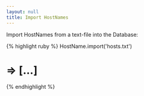 ```yaml
---
layout: null
title: Import HostNames
---
```


Import HostNames from a text-file into the Database:

{% highlight ruby %}
HostName.import('hosts.txt')
# => [...]
{% endhighlight %}
